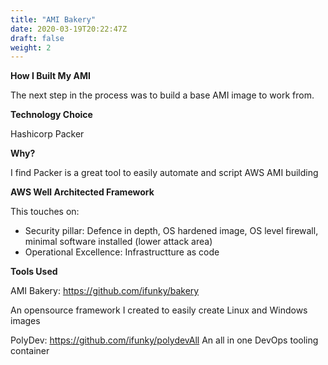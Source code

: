 ```yaml
---
title: "AMI Bakery"
date: 2020-03-19T20:22:47Z
draft: false
weight: 2
---
```


**How I Built My AMI**

The next step in the process was to build a base AMI image to work from.

**Technology Choice**

Hashicorp Packer

**Why?**

I find Packer is a great tool to easily automate and script AWS AMI building

**AWS Well Architected Framework**

This touches on:

- Security pillar:  Defence in depth, OS hardened image, OS level firewall, minimal software installed (lower attack area)
- Operational Excellence: Infrastructture as code

**Tools Used**

AMI Bakery: https://github.com/ifunky/bakery

An opensource framework I created to easily create Linux and Windows images

PolyDev:  https://github.com/ifunky/polydevAll 
An all in one DevOps tooling container 

